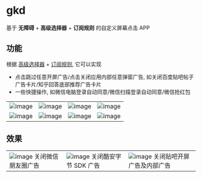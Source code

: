 # gkd

基于 **无障碍** + **高级选择器** + **订阅规则** 的自定义屏幕点击 APP

## 功能

根据 [高级选择器](https://github.com/gkd-kit/selector) + [订阅规则](https://github.com/gkd-kit/subscription),
它可以实现

- 点击跳过任意开屏广告/点击关闭应用内部任意弹窗广告, 如关闭百度贴吧帖子广告卡片/知乎回答底部推荐广告卡片
- 一些快捷操作, 如微信电脑登录自动同意/微信扫描登录自动同意/微信抢红包

|                                                                                               |                                                                                               |                                                                                               |                                                                                               |
| --------------------------------------------------------------------------------------------- | --------------------------------------------------------------------------------------------- | --------------------------------------------------------------------------------------------- | --------------------------------------------------------------------------------------------- |
| ![image](https://github.com/gkd-kit/gkd/assets/38517192/ad1d9ec6-2694-4072-b56b-f031baaad89e) | ![image](https://github.com/gkd-kit/gkd/assets/38517192/cbc5815a-f07a-4aa7-8805-d0d17e6b5818) | ![image](https://github.com/gkd-kit/gkd/assets/38517192/cacd9bbf-5bc4-4345-84d8-97731c911cbd) | ![image](https://github.com/gkd-kit/gkd/assets/38517192/1b598dcb-1ad9-4ae5-9a6a-3a1b11492bfa) |
| ![image](https://github.com/gkd-kit/gkd/assets/38517192/8fa19f46-6757-4025-83f7-9eaee6ead52a) | ![image](https://github.com/gkd-kit/gkd/assets/38517192/ba30ef9a-83ae-4be2-8802-e150aacaf140) | ![image](https://github.com/gkd-kit/gkd/assets/38517192/e324eba1-af45-490b-bffe-d42585e11d17) | ![image](https://github.com/gkd-kit/gkd/assets/38517192/ca3323c2-436d-4571-bc5d-e72e5b7fcf6f) |

## 效果

|                                                                                                                  |                                                                                                                     |                                                                                                            |
| ---------------------------------------------------------------------------------------------------------------- | ------------------------------------------------------------------------------------------------------------------- | ---------------------------------------------------------------------------------------------------------- |
| ![image](https://github.com/gkd-kit/gkd/assets/38517192/ec0e9465-13d2-422b-97e2-644357ea564b) 关闭微信朋友圈广告 | ![image](https://github.com/gkd-kit/gkd/assets/38517192/cd4554f3-dd9f-431b-8e6d-6cfe7ac430ec) 关闭酷安字节 SDK 广告 | ![image](https://github.com/gkd-kit/gkd/assets/38517192/576a7a6d-5196-4184-8b24-980434dfb15a) 关闭贴吧开屏广告及内部广告 |

